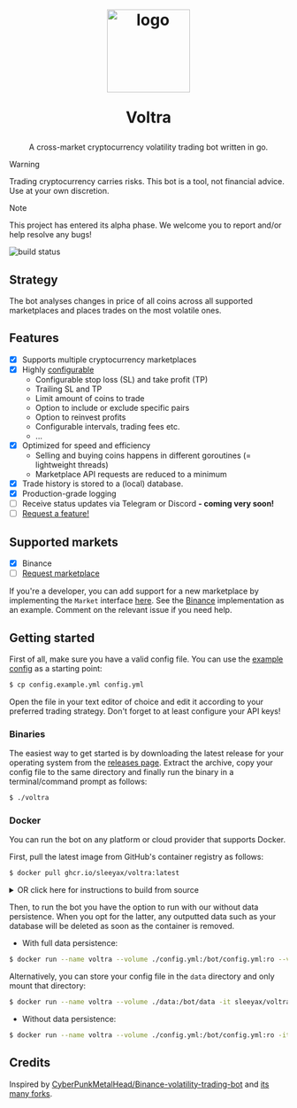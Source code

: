 <h1 align="center">
  <img width="150" src="https://i.ibb.co/3Y1sJDQ/c175b5cd-93cd-4942-b040-d4f4b5abd2b2.jpg" alt="logo" />
  <p>Voltra</p>
</h1>
<p align="center">A cross-market cryptocurrency volatility trading bot written in go.</p>

> [!WARNING]  
> Trading cryptocurrency carries risks. This bot is a tool, not financial advice. Use at your own discretion.

> [!NOTE]  
> This project has entered its alpha phase. We welcome you to report and/or help resolve any bugs!

![build status](https://github.com/sleeyax/voltra/actions/workflows/run_tests.yml/badge.svg)

## Strategy
The bot analyses changes in price of all coins across all supported marketplaces and places trades on the most volatile ones.

## Features
- [x] Supports multiple cryptocurrency marketplaces
- [x] Highly [configurable](./config.example.yml)
    - Configurable stop loss (SL) and take profit (TP)
    - Trailing SL and TP
    - Limit amount of coins to trade
    - Option to include or exclude specific pairs
    - Option to reinvest profits
    - Configurable intervals, trading fees etc.
    - ...
- [x] Optimized for speed and efficiency
    - Selling and buying coins happens in different goroutines (= lightweight threads)
    - Marketplace API requests are reduced to a minimum
- [x] Trade history is stored to a (local) database. 
- [x] Production-grade logging
- [ ] Receive status updates via Telegram or Discord **- coming very soon!**
- [ ] [Request a feature!](https://github.com/sleeyax/voltra/issues/new?assignees=&labels=feature&projects=&template=feature_request.md&title=)

## Supported markets
- [x] Binance
- [ ] [Request marketplace](https://github.com/sleeyax/voltra/issues/new?assignees=&labels=feature,marketplace+request&projects=&template=feature_request.md&title=)

If you're a developer, you can add support for a new marketplace by implementing the `Market` interface [here](https://github.com/sleeyax/voltra/blob/main/internal/market/market.go).
See the [Binance](https://github.com/sleeyax/gvoltra/blob/main/internal/market/binance.go) implementation as an example. Comment on the relevant issue if you need help.

## Getting started

First of all, make sure you have a valid config file. You can use the [example config](./config.example.yml) as a starting point:

```sh
$ cp config.example.yml config.yml
```

Open the file in your text editor of choice and edit it according to your preferred trading strategy. Don't forget to at least configure your API keys!

### Binaries
The easiest way to get started is by downloading the latest release for your operating system from the [releases page](https://github.com/sleeyax/voltra/releases). 
Extract the archive, copy your config file to the same directory and finally run the binary in a terminal/command prompt as follows:

```sh
$ ./voltra
```

### Docker
You can run the bot on any platform or cloud provider that supports Docker.

First, pull the latest image from GitHub's container registry as follows:
```sh
$ docker pull ghcr.io/sleeyax/voltra:latest
```

<details>
  <summary>OR click here for instructions to build from source</summary>
  Clone the source code and build the docker image locally:

  ```sh
  $ git clone https://github.com/sleeyax/voltra.git
  $ cd voltra
  $ docker build --tag ghcr.io/sleeyax/voltra:latest .
  ```
</details>

Then, to run the bot you have the option to run with our without data persistence. When you opt for the latter, any outputted data such as your database will be deleted as soon as the container is removed.

- With full data persistence:

```sh
$ docker run --name voltra --volume ./config.yml:/bot/config.yml:ro --volume ./data:/bot/data -it sleeyax/voltra:latest
```

Alternatively, you can store your config file in the `data` directory and only mount that directory:

```sh
$ docker run --name voltra --volume ./data:/bot/data -it sleeyax/voltra:latest
```

- Without data persistence:

```sh
$ docker run --name voltra --volume ./config.yml:/bot/config.yml:ro -it sleeyax/voltra:latest
```

## Credits
Inspired by [CyberPunkMetalHead/Binance-volatility-trading-bot](https://github.com/CyberPunkMetalHead/Binance-volatility-trading-bot) and [its many forks](https://useful-forks.github.io/?repo=CyberPunkMetalHead/Binance-volatility-trading-bot).
